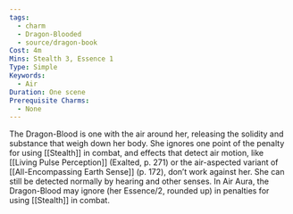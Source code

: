 ```yaml
---
tags:
  - charm
  - Dragon-Blooded
  - source/dragon-book
Cost: 4m
Mins: Stealth 3, Essence 1
Type: Simple
Keywords:
  - Air
Duration: One scene
Prerequisite Charms:
  - None
---
```

The Dragon-Blood is one with the air around her, releasing the solidity and substance that weigh down her body. She ignores one point of the penalty for using [[Stealth]] in combat, and effects that detect air motion, like [[Living Pulse Perception]] (Exalted, p. 271) or the air-aspected variant of [[All-Encompassing Earth Sense]] (p. 172), don’t work against her. She can still be detected normally by hearing and other senses. In Air Aura, the Dragon-Blood may ignore (her Essence/2, rounded up) in penalties for using [[Stealth]] in combat.